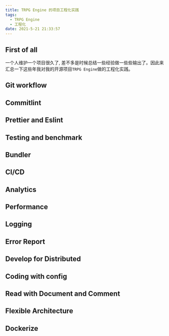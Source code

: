 ```yaml
---
title: TRPG Engine 的项目工程化实践
tags:
  - TRPG Engine
  - 工程化
date: 2021-5-21 21:33:57
---
```


## First of all

一个人维护一个项目很久了, 差不多是时候总结一些经验做一些些输出了。因此来汇总一下这些年我对我的开源项目`TRPG Engine`做的工程化实践。

## Git workflow

## Commitlint

## Prettier and Eslint

## Testing and benchmark

## Bundler

## CI/CD

## Analytics

## Performance

## Logging

## Error Report

## Develop for Distributed

## Coding with config

## Read with Document and Comment

## Flexible Architecture

## Dockerize
